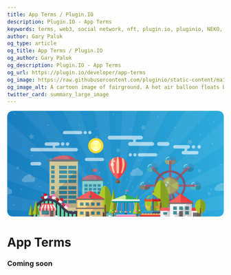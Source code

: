 ```yaml
---
title: App Terms / Plugin.IO
description: Plugin.IO - App Terms
keywords: terms, web3, social network, nft, plugin.io, pluginio, NEKO, token, cryptocurrency, crypto
author: Gary Paluk
og_type: article
og_title: App Terms / Plugin.IO
og_author: Gary Paluk
og_description: Plugin.IO - App Terms
og_url: https://plugin.io/developer/app-terms
og_image: https://raw.githubusercontent.com/pluginio/static-content/main/lang/en/docs/v1/images/header_banner.png
og_image_alt: A cartoon image of fairground. A hot air balloon floats by through an open blue sky
twitter_card: summary_large_image
---
```


![A Plugin.IO branded banner that shows a young woman in front of a vivid blue background.](https://raw.githubusercontent.com/pluginio/static-content/main/lang/en/docs/v1/images/header_banner.png)

# App Terms

### Coming soon